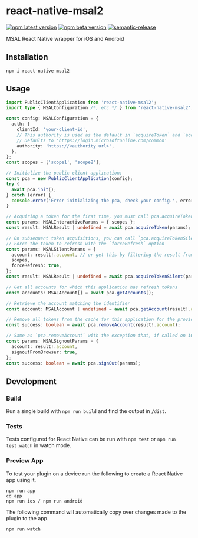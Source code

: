 # react-native-msal2


[![npm latest version](https://img.shields.io/npm/v/react-native-msal2/latest.svg)](https://www.npmjs.com/package/react-native-msal2)
[![npm beta version](https://img.shields.io/npm/v/react-native-msal2/beta.svg)](https://www.npmjs.com/package/react-native-msal2)
[![semantic-release](https://img.shields.io/badge/%20%20%F0%9F%93%A6%F0%9F%9A%80-semantic--release-e10079.svg)](https://github.com/semantic-release/semantic-release)

MSAL React Native wrapper for iOS and Android

## Installation

```
npm i react-native-msal2
```

## Usage

```typescript
import PublicClientApplication from 'react-native-msal2';
import type { MSALConfiguration /*, etc */ } from 'react-native-msal2';

const config: MSALConfiguration = {
  auth: {
    clientId: 'your-client-id',
    // This authority is used as the default in `acquireToken` and `acquireTokenSilent` if not provided to those methods.
    // Defaults to 'https://login.microsoftonline.com/common'
    authority: 'https://<authority url>',
  },
};
const scopes = ['scope1', 'scope2'];

// Initialize the public client application:
const pca = new PublicClientApplication(config);
try {
  await pca.init();
} catch (error) {
  console.error('Error initializing the pca, check your config.', error);
}

// Acquiring a token for the first time, you must call pca.acquireToken
const params: MSALInteractiveParams = { scopes };
const result: MSALResult | undefined = await pca.acquireToken(params);

// On subsequent token acquisitions, you can call `pca.acquireTokenSilent`
// Force the token to refresh with the `forceRefresh` option
const params: MSALSilentParams = {
  account: result!.account, // or get this by filtering the result from `pca.getAccounts` (see below)
  scopes,
  forceRefresh: true,
};
const result: MSALResult | undefined = await pca.acquireTokenSilent(params);

// Get all accounts for which this application has refresh tokens
const accounts: MSALAccount[] = await pca.getAccounts();

// Retrieve the account matching the identifier
const account: MSALAccount | undefined = await pca.getAccount(result!.account.identifier);

// Remove all tokens from the cache for this application for the provided account
const success: boolean = await pca.removeAccount(result!.account);

// Same as `pca.removeAccount` with the exception that, if called on iOS with the `signoutFromBrowser` option set to true, it will additionally remove the account from the system browser
const params: MSALSignoutParams = {
  account: result!.account,
  signoutFromBrowser: true,
};
const success: boolean = await pca.signOut(params);
```

## Development

### Build

Run a single build with `npm run build` and find the output in `/dist`.

### Tests

Tests configured for React Native can be run with `npm test` or `npm run test:watch` in watch mode.

### Preview App

To test your plugin on a device run the following to create a React Native app using it.

```
npm run app
cd app
npm run ios / npm run android
```

The following command will automatically copy over changes made to the plugin to the app.

```
npm run watch
```
